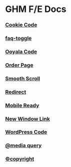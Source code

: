 # GHM F/E Docs


### [Cookie Code](/cookie.md)
### [faq-toggle](/faq-toggle.md)
### [Ooyala Code](/ooyala.md)
### [Order Page](/orderPage.md)
### [Smooth Scroll](/smoothScroll.md)
### [Redirect](/redirect.md)
### [Mobile Ready](/mobile-ready.md)
### [New Window Link](/small-window.md)
### [WordPress Code](/wp-code.md)
### [@media query](/media-query.md)
### [©copyright](/copyright.md)

